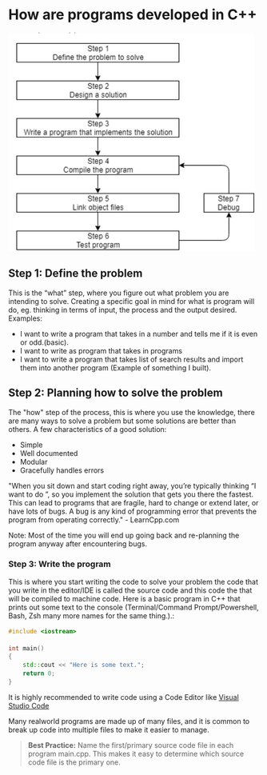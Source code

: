 # How are programs developed in C++
![Chart programs devlopement process](./assets/0.4-1.png)

## Step 1: Define the problem
This is the “what” step, where you figure out what problem you are intending to solve. Creating a specific goal in mind for what is program will do, eg. thinking in terms of input, the process and the output desired.
Examples: 
- I want to write a program that takes in a number and tells me if it is even or odd.(basic).
- I want to write as program that takes in programs
- I want to write a program that takes list of search results and import them into another program (Example of something I built).

## Step 2: Planning how to solve the problem
The "how" step of the process, this is where you use the knowledge, there are many ways to solve a problem but some solutions are better than others.
A few characteristics of a good solution:
- Simple
- Well documented
- Modular
- Gracefully handles errors

"When you sit down and start coding right away, you’re typically thinking “I want to do <something>”, so you implement the solution that gets you there the fastest. This can lead to programs that are fragile, hard to change or extend later, or have lots of bugs. A bug is any kind of programming error that prevents the program from operating correctly." - LearnCpp.com

Note: Most of the time you will end up going back and re-planning the program anyway after encountering bugs.

### Step 3: Write the program
This is where you start writing the code to solve your problem the code that you write in the editor/IDE is called the source code and this code the that will be compiled to machine code. 
Here is a basic program in C++ that prints out some text to the console (Terminal/Command Prompt/Powershell, Bash, Zsh many more names for the same thing.).:
```cpp
#include <iostream>

int main()
{
    std::cout << "Here is some text.";
    return 0;
}
```
It is highly recommended to write code using a Code Editor like [Visual Studio Code](https://code.visualstudio.com/)

Many realworld programs are made up of many files, and it is common to break up code into multiple files to make it easier to manage.

> **Best Practice:** Name the first/primary source code file in each program main.cpp. This makes it easy to determine which source code file is the primary one.

